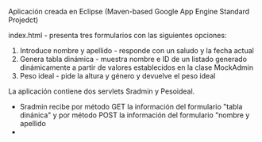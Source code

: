 Aplicación creada en Eclipse (Maven-based Google App Engine Standard Projedct)

index.html - presenta tres formularios con las siguientes opciones:

1. Introduce nombre y apellido - responde con un saludo y la fecha actual
2. Genera tabla dinámica - muestra nombre e ID de un listado generado dinámicamente a partir de valores establecidos en la clase MockAdmin
3. Peso ideal - pide la altura y género y devuelve el peso ideal

La aplicación contiene dos servlets Sradmin y Pesoideal.

- Sradmin recibe por método GET la información del formulario "tabla dinánica" y por método POST la información del formulario "nombre y apellido
- 

